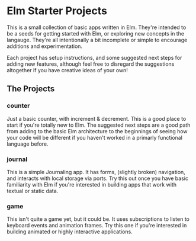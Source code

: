 # Elm Starter Projects

This is a small collection of basic apps written in Elm. They're intended to be
a seeds for getting started with Elm, or exploring new concepts in the langauge.
They're all intentionally a bit incomplete or simple to encourage additions and
experimentation.

Each project has setup instructions, and some suggested next steps for adding
new features, although feel free to disregard the suggestions altogether if you
have creative ideas of your own!

## The Projects

### counter

Just a basic counter, with increment & decrement. This is a good place to start
if you're totally new to Elm. The suggested next steps are a good path from
adding to the basic Elm architecture to the beginnings of seeing how your code
will be different if you haven't worked in a primarly functional language
before.

### journal

This is a simple Journaling app. It has forms, (slightly broken) navigation, and
interacts with local storage via ports. Try this out once you have basic
familiarity with Elm if you're interested in building apps that work with
textual or static data.

### game

This isn't quite a game yet, but it could be. It uses subscriptions to listen to
keyboard events and animation frames. Try this one if you're interested in
building animated or highly interactive applications.

